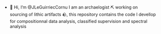 - 👋 Hi, I’m @JLeGuirriecCornu
I am an archaelogist ⛏️ working on sourcing of lithic artifacts 🪨, this repository contains the code I devellop for compositionnal data analysis, classified supervision and spectral analysis

<!---
JLeGuirriecCornu/JLeGuirriecCornu is a ✨ special ✨ repository because its `README.md` (this file) appears on your GitHub profile.
You can click the Preview link to take a look at your changes.
--->
